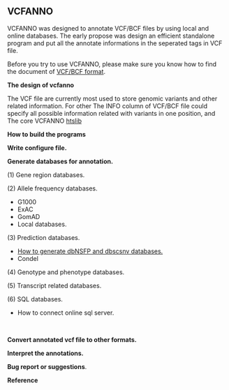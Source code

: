 
VCFANNO
----------

VCFANNO was designed to annotate VCF/BCF files by using local and online databases. The early propose was design an efficient standalone program and put all the annotate informations in the seperated tags in VCF file.

Before you try to use VCFANNO, please make sure you know how to find the document of [VCF/BCF format](https://samtools.github.io/hts-specs/VCFv4.2.pdf).



**The design of vcfanno**

The VCF file are currently most used to store genomic variants and other related information. For other The INFO column of VCF/BCF file could specify all possible information related with variants in one position, and 
The core VCFANNO [htslib](http://htslib.org/)





**How to build the programs**







**Write configure file.**





**Generate databases for annotation.**



(1) Gene region databases.

(2) Allele frequency databases.

* G1000
* ExAC
* GomAD
* Local databases.

(3) Prediction databases.

* [How to generate dbNSFP and dbscsnv databases.](https://github.com/shiquan/vcfanno/blob/master/documents/database/dbNSFP.md)
* Condel

(4) Genotype and phenotype databases.

(5) Transcript related databases.

(6) SQL databases.

* How to connect online sql server.

  ​

**Convert annotated vcf file to other formats.**





**Interpret the annotations.**





**Bug report or suggestions**.



**Reference**

